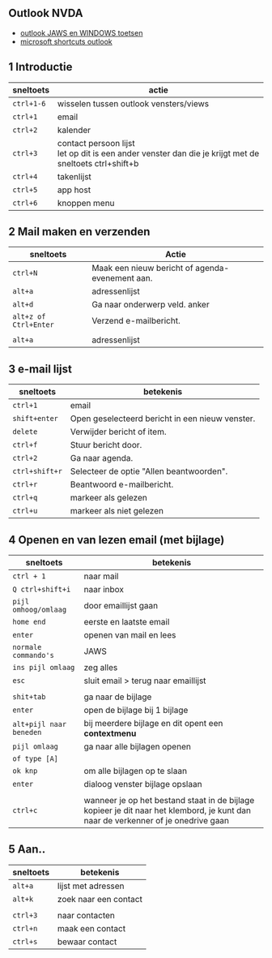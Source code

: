 ## Outlook NVDA

- [outlook JAWS en WINDOWS toetsen](../outlook/outlook.md)
- [microsoft shortcuts outlook](https://support.microsoft.com/en-us/office/keyboard-shortcuts-for-outlook-3cdeb221-7ae5-4c1d-8c1d-9e63216c1efd)

## 1 Introductie 

| sneltoets | actie |
|---|---|
| `ctrl+1-6`| wisselen tussen outlook vensters/views|
| `ctrl+1` | email |
| `ctrl+2` | kalender |
| `ctrl+3` | contact persoon lijst <br> let op dit is een ander venster dan die je krijgt met de sneltoets ctrl+shift+b |
| `ctrl+4` | takenlijst |
| `ctrl+5` | app host |
| `ctrl+6` | knoppen menu|

## 2 Mail maken en verzenden

| sneltoets          | Actie                                      |
|---------------------|--------------------------------------------|
| `ctrl+N`            | Maak een nieuw bericht of agenda-evenement aan. |
| `alt+a` | adressenlijst |
| `alt+d`            | Ga naar onderwerp veld. anker|
| `alt+z of Ctrl+Enter`        | Verzend e-mailbericht.|
| | |
| `alt+a` | adressenlijst |

## 3 e-mail lijst

| sneltoets | betekenis |
|---|---|
| `ctrl+1` | email |
| `shift+enter`       | Open geselecteerd bericht in een nieuw venster.  |
| `delete`            | Verwijder bericht of item.                 |
| `ctrl+f`            | Stuur bericht door.                        |
| `ctrl+2`            | Ga naar agenda.                            |
| `ctrl+shift+r`      | Selecteer de optie "Allen beantwoorden".   |
| `ctrl+r`            | Beantwoord e-mailbericht.                  |
| `ctrl+q`            | markeer als gelezen                |
| `ctrl+u`            | markeer als niet gelezen              |

## 4 Openen en van lezen email (met bijlage)

| sneltoets | betekenis |
|---|---|
| `ctrl + 1` | naar mail |
| `Q ctrl+shift+i` | naar inbox|
| `pijl omhoog/omlaag` | door emaillijst gaan |
| `home end` | eerste en laatste email |
| `enter` | openen van mail en lees |
| `normale commando's` | JAWS |
| `ins pijl omlaag` | zeg alles |
| `esc` | sluit email > terug naar emaillijst |
| | |
| `shit+tab` | ga naar de bijlage |
| `enter` | open de bijlage bij 1 bijlage |
| `alt+pijl naar beneden` | bij meerdere bijlage en dit opent een **contextmenu** |
| `pijl omlaag` | ga naar alle bijlagen openen |
| `of type [A]` |  |
| `ok knp` | om alle bijlagen op te slaan |
| `enter` | dialoog venster bijlage opslaan |
| | |
|`ctrl+c`|wanneer je op het bestand staat in de bijlage kopieer je dit naar het klembord, je kunt dan naar de verkenner of je onedrive gaan|


## 5 Aan..

| sneltoets | betekenis |
|---|---|
|`alt+a`|lijst met adressen|
|`alt+k`| zoek naar een contact|
| | |
|`ctrl+3`|naar contacten|
|`ctrl+n`| maak een contact|
|`ctrl+s`| bewaar contact|
